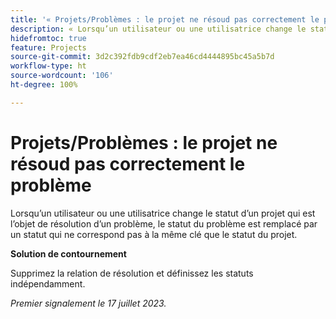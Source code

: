 ```yaml
---
title: '« Projets/Problèmes : le projet ne résoud pas correctement le problème »'
description: « Lorsqu’un utilisateur ou une utilisatrice change le statut d’un projet qui est l’objet de résolution d’un problème, le statut du problème est remplacé par un statut qui ne correspond pas à la même clé que le statut du projet. »
hidefromtoc: true
feature: Projects
source-git-commit: 3d2c392fdb9cdf2eb7ea46cd4444895bc45a5b7d
workflow-type: ht
source-wordcount: '106'
ht-degree: 100%

---
```



# Projets/Problèmes : le projet ne résoud pas correctement le problème

Lorsqu’un utilisateur ou une utilisatrice change le statut d’un projet qui est l’objet de résolution d’un problème, le statut du problème est remplacé par un statut qui ne correspond pas à la même clé que le statut du projet.

**Solution de contournement**

Supprimez la relation de résolution et définissez les statuts indépendamment.

_Premier signalement le 17 juillet 2023._

